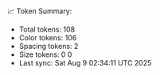 📈 Token Summary:
- Total tokens: 108
- Color tokens: 106
- Spacing tokens: 2
- Size tokens: 0
0
- Last sync: Sat Aug  9 02:34:11 UTC 2025
